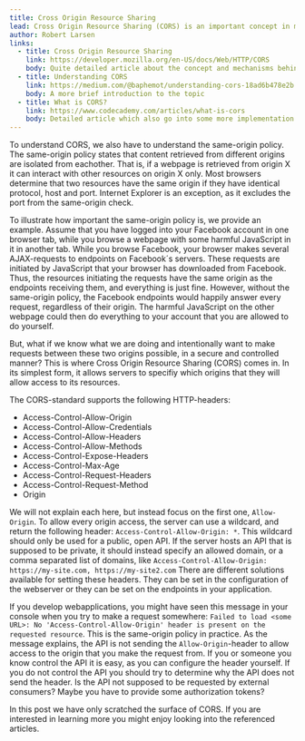 ```yaml
---
title: Cross Origin Resource Sharing
lead: Cross Origin Resource Sharing (CORS) is an important concept in modern webapplication security. We will try to explain what it is.
author: Robert Larsen
links:
  - title: Cross Origin Resource Sharing
    link: https://developer.mozilla.org/en-US/docs/Web/HTTP/CORS
    body: Quite detailed article about the concept and mechanisms behind
  - title: Understanding CORS
    link: https://medium.com/@baphemot/understanding-cors-18ad6b478e2b
    body: A more brief introduction to the topic
  - title: What is CORS?
    link: https://www.codecademy.com/articles/what-is-cors
    body: Detailed article which also go into some more implementation specific details
---
```


To understand CORS, we also have to understand the same-origin policy. The same-origin policy states that content retrieved from different origins are isolated from eachother. That is, if a webpage is retrieved from origin X it can interact with other resources on origin X only. Most browsers determine that two resources have the same origin if they have identical protocol, host and port. Internet Explorer is an exception, as it excludes the port from the same-origin check.

To illustrate how important the same-origin policy is, we provide an example. Assume that you have logged into your Facebook account in one browser tab, while you browse a webpage with some harmful JavaScript in it in another tab. While you browse Facebook, your browser makes several AJAX-requests to endpoints on Facebook´s servers. These requests are initiated by JavaScript that your browser has downloaded from Facebook. Thus, the resources initiating the requests have the same origin as the endpoints receiving them, and everything is just fine. However, without the same-origin policy, the Facebook endpoints would happily answer every request, regardless of their origin. The harmful JavaScript on the other webpage could then do everything to your account that you are allowed to do yourself.

But, what if we know what we are doing and intentionally want to make requests between these two origins possible, in a secure and controlled manner? This is where Cross Origin Resource Sharing (CORS) comes in. In its simplest form, it allows servers to specifiy which origins that they will allow access to its resources.

The CORS-standard supports the following HTTP-headers:
* Access-Control-Allow-Origin
* Access-Control-Allow-Credentials
* Access-Control-Allow-Headers
* Access-Control-Allow-Methods
* Access-Control-Expose-Headers
* Access-Control-Max-Age
* Access-Control-Request-Headers
* Access-Control-Request-Method
* Origin

We will not explain each here, but instead focus on the first one, `Allow-Origin`. To allow every origin access, the server can use a wildcard, and return the following header: `Access-Control-Allow-Origin: *`. This wildcard should only be used for a public, open API. If the server hosts an API that is supposed to be private, it should instead specify an allowed domain, or a comma separated list of domains, like `Access-Control-Allow-Origin: https://my-site.com, https://my-site2.com` There are different solutions available for setting these headers. They can be set in the configuration of the webserver or they can be set on the endpoints in your application.

If you develop webapplications, you might have seen this message in your console when you try to make a request somewhere: `Failed to load <some URL>: No 'Access-Control-Allow-Origin' header is present on the requested resource`. This is the same-origin policy in practice. As the message explains, the API is not sending the `Allow-Origin`-header to allow access to the origin that you make the request from. If you or someone you know control the API it is easy, as you can configure the header yourself. If you do not control the API you should try to determine why the API does not send the header. Is the API not supposed to be requested by external consumers? Maybe you have to provide some authorization tokens?

In this post we have only scratched the surface of CORS. If you are interested in learning more you might enjoy looking into the referenced articles. 